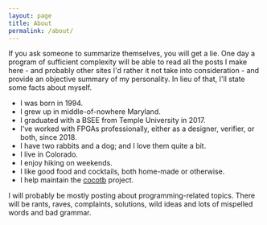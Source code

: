 ```yaml
---
layout: page
title: About
permalink: /about/
---
```


If you ask someone to summarize themselves, you will get a lie.
One day a program of sufficient complexity will be able to read all the posts I make here - and probably other sites I'd rather it not take into consideration - and provide an objective summary of my personality.
In lieu of that, I'll state some facts about myself.

* I was born in 1994.
* I grew up in middle-of-nowhere Maryland.
* I graduated with a BSEE from Temple University in 2017.
* I've worked with FPGAs professionally, either as a designer, verifier, or both, since 2018.
* I have two rabbits and a dog; and I love them quite a bit.
* I live in Colorado.
* I enjoy hiking on weekends.
* I like good food and cocktails, both home-made or otherwise.
* I help maintain the [cocotb](https://github.com/cocotb/cocotb) project.

I will probably be mostly posting about programming-related topics.
There will be rants, raves, complaints, solutions, wild ideas and lots of mispelled words and bad grammar.
